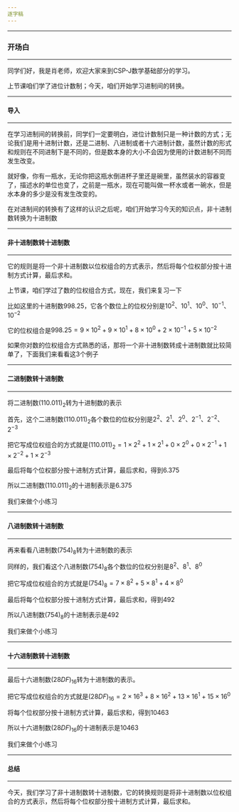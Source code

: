 ```yaml
---
逐字稿
---
```


---

### 开场白

---

同学们好，我是肖老师，欢迎大家来到CSP-J数学基础部分的学习。

上节课咱们学了进位计数制；今天，咱们开始学习进制间的转换。

---

#### 导入

---

在学习进制间的转换前，同学们一定要明白，进位计数制只是一种计数的方式；无论我们是用十进制计数，还是二进制、八进制或者十六进制计数，虽然计数的形式和规则在不同进制下是不同的，但是数本身的大小不会因为使用的计数进制不同而发生改变。

就好像，你有一瓶水，无论你把这瓶水倒进杯子里还是碗里，虽然装水的容器变了，描述水的单位也变了，之前是一瓶水，现在可能叫做一杯水或者一碗水，但是水本身的多少是没有发生改变的。

在对进制间的转换有了这样的认识之后呢，咱们开始学习今天的知识点，非十进制数转换为十进制数

---

#### 非十进制数转十进制数

---

它的规则是将一个非十进制数以位权组合的方式表示，然后将每个位权部分按十进制方式计算，最后求和。

上节课，咱们学过了数的位权组合方式，现在，我们来复习一下

比如这里的十进制数998.25，它各个数位上的位权分别是$10^2、10^1、10^0、10^{-1}、10^{-2}$

它的位权组合是$998.25=9\times 10^2 + 9\times 10^1 + 8\times 10^0 + 2\times 10^{-1} + 5\times 10^{-2}$

如果你对数的位权组合方式熟悉的话，那将一个非十进制数转成十进制数就比较简单了，下面我们来看看这3个例子

---

#### 二进制数转十进制数

---

将二进制数$(110.011)_2$转为十进制数的表示

首先，这个二进制数$(110.011)_2$各个数位的位权分别是$2^2、2^1、2^0、2^{-1}、2^{-2}、2^{-3}$

把它写成位权组合的方式就是$(110.011)_2=1\times 2^2 + 1\times 2^1 + 0\times 2^0 + 0\times 2^{-1} + 1\times 2^{-2} + 1\times 2^{-3}$

最后将每个位权部分按十进制方式计算，最后求和，得到$6.375$

所以二进制数$(110.011)_2$的十进制表示是$6.375$

我们来做个小练习

---

#### 八进制数转十进制数

---

再来看看八进制数$(754)_8$转为十进制数的表示

同样的，我们看这个八进制数$(754)_8$各个数位的位权分别是$8^2、8^1、8^0$

把它写成位权组合的方式就是$(754)_8=7\times 8^2 + 5\times 8^1 + 4\times 8^0$

最后将每个位权部分按十进制方式计算，最后求和，得到$492$

所以八进制数$(754)_8$的十进制表示是$492$

我们来做个小练习

---

#### 十六进制数转十进制数

---

最后十六进制数$(28DF)_{16}$转为十进制数的表示。

把它写成位权组合的方式就是$(28DF)_{16}=2\times 16^3 + 8\times 16^2 + 13\times 16^1 + 15\times 16^0$

将每个位权部分按十进制方式计算，最后求和，得到$10463$

所以十六进制数$(28DF)_{16}$的十进制表示是$10463$

我们来做个小练习

---

#### 总结

---

今天，我们学习了非十进制数转十进制数，它的转换规则是将非十进制数以位权组合的方式表示，然后将每个位权部分按十进制方式计算，最后求和。